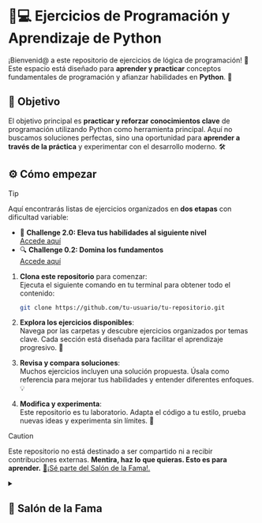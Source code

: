 # 🧠💻 **Ejercicios de Programación y Aprendizaje de Python**

¡Bienvenid@ a este repositorio de ejercicios de lógica de programación! 🌟 Este espacio está diseñado para **aprender y practicar** conceptos fundamentales de programación y afianzar habilidades en **Python**. 🐍  

## 🎯 **Objetivo**

El objetivo principal es **practicar y reforzar conocimientos clave** de programación utilizando Python como herramienta principal. Aquí no buscamos soluciones perfectas, sino una oportunidad para **aprender a través de la práctica** y experimentar con el desarrollo moderno. 🛠️  

## ⚙️ **Cómo empezar**

> [!TIP]  
> Aquí encontrarás listas de ejercicios organizados en **dos etapas** con dificultad variable:  
> - 🚀 **Challenge 2.0: Eleva tus habilidades al siguiente nivel**  
> [Accede aquí](https://github.com/JoseMRT2004/Python-24/blob/main/CHANLENGE-2.0.md)  
> - 🔍 **Challenge 0.2: Domina los fundamentos**  
> [Accede aquí](https://github.com/JoseMRT2004/Python-24/blob/main/CHANLENGE-2.0.md)

1. **Clona este repositorio** para comenzar:  
   Ejecuta el siguiente comando en tu terminal para obtener todo el contenido:  
   ```bash
   git clone https://github.com/tu-usuario/tu-repositorio.git
   ```  

2. **Explora los ejercicios disponibles**:  
   Navega por las carpetas y descubre ejercicios organizados por temas clave. Cada sección está diseñada para facilitar el aprendizaje progresivo. 📂  

3. **Revisa y compara soluciones**:  
   Muchos ejercicios incluyen una solución propuesta. Úsala como referencia para mejorar tus habilidades y entender diferentes enfoques. 💡  

4. **Modifica y experimenta**:  
   Este repositorio es tu laboratorio. Adapta el código a tu estilo, prueba nuevas ideas y experimenta sin límites. 🎨  

>[!CAUTION]
> Este repositorio no está destinado a ser compartido ni a recibir contribuciones externas. **Mentira, haz lo que quieras. Esto es para aprender.** 
> [🌟¡Sé parte del Salón de la Fama!.](https://github.com/JoseMRT2004/Python-24/blob/main/CONTRIBUTING.md)

<details> <summary><h2><b>🏅 Salón de la Fama<b><h3></summary>
   
 - [x] [Linus torvalds](https://github.com/torvalds)
 - [] 
 - [] 
 - [] 
 - []
   
* _Nombres de los que completaron el reto_ 📃
   
</details>
